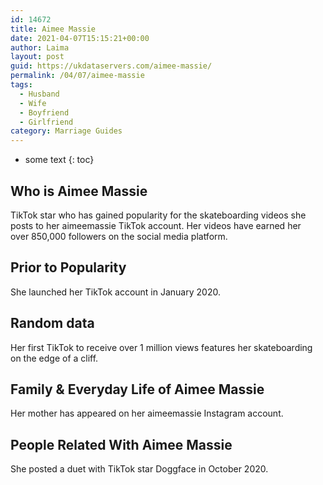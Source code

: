 ```yaml
---
id: 14672
title: Aimee Massie
date: 2021-04-07T15:15:21+00:00
author: Laima
layout: post
guid: https://ukdataservers.com/aimee-massie/
permalink: /04/07/aimee-massie
tags:
  - Husband
  - Wife
  - Boyfriend
  - Girlfriend
category: Marriage Guides
---
```


* some text
{: toc}


## Who is Aimee Massie
                  
                  
                  
TikTok star who has gained popularity for the skateboarding videos she posts to her aimeemassie TikTok account. Her videos have earned her over 850,000 followers on the social media platform. 
                  
              
            
              
            
                
                
                
## Prior to Popularity
                  
                  
                  
She launched her TikTok account in January 2020.
                  
              
            
              
            
                
                
                
## Random data
                  
                  
                  
Her first TikTok to receive over 1 million views features her skateboarding on the edge of a cliff. 
                  
              
            
              
            
                
                
                
## Family & Everyday Life of Aimee Massie
                  
                  
                  
Her mother has appeared on her aimeemassie Instagram account. 
                  
              
            
              
            
                
                
                
## People Related With Aimee Massie
                  
                  
                  
She posted a duet with TikTok star Doggface in October 2020. 
                  
              
            
              
            
                
              
            
              
              
            
            
              
            
          
          
          
